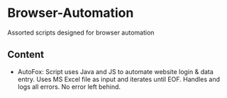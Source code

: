 # Browser-Automation
Assorted scripts designed for browser automation

## Content
 - AutoFox: Script uses Java and JS to automate website login & data entry.  Uses MS Excel file as input and iterates until EOF.
            Handles and logs all errors.  No error left behind.
